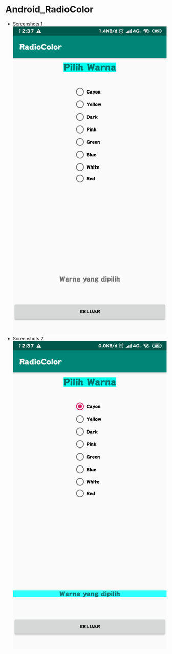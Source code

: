 # Android_RadioColor
* Screenshots 1 <br>
![alt text](https://github.com/Pramuja/Android_RadioColor/blob/master/SS1.png)
* Screenshots 2 <br>
![alt text](https://github.com/Pramuja/Android_RadioColor/blob/master/SS2.png)
